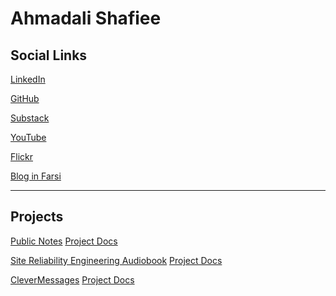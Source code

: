 # Ahmadali Shafiee

## Social Links

[<icon icon="fa-brands fa-linkedin" size="lg" /> LinkedIn](https://www.linkedin.com/in/ahmadalli/)

[<icon icon="fa-brands fa-github" size="lg" /> GitHub](https://github.com/ahmadalli)

[<icon icon="fa-sharp fa-bookmark" size="lg" /> Substack](https://ahmadallish.substack.com/)

[<icon icon="fa-brands fa-youtube" size="lg" /> YouTube](https://www.youtube.com/channel/UCpN2l-8TZV2PoLT33JOD6aA)

[<icon icon="fa-brands fa-flickr" size="lg" /> Flickr](https://www.flickr.com/photos/ahmadallish/)

[<icon icon="fa-brands fa-wordpress" size="lg" /> Blog in Farsi](https://ahmadalli.me)

---

## Projects

[<icon icon="fa-solid fa-at" size="lg" /> Public Notes](https://publicnotes.io/) <icon icon="fa-solid fa-chevron-right" size="sm" /> [Project Docs](/projects/public-notes/)

[<icon icon="fa-solid fa-podcast" size="lg" /> Site Reliability Engineering Audiobook](https://podcasters.spotify.com/pod/show/sre-audiobook) <icon icon="fa-solid fa-chevron-right" size="sm" /> [Project Docs](/projects/sre-audiobook/)

[<icon icon="fa-solid fa-comment" size="lg" /> CleverMessages](https://clevermsg.io/) <icon icon="fa-solid fa-chevron-right" size="sm" /> [Project Docs](/projects/clever-messages/)
